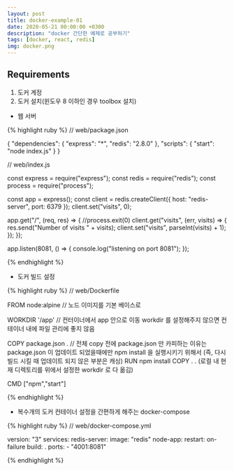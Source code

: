 ```yaml
---
layout: post
title: docker-example-01
date: 2020-05-21 00:00:00 +0300
description: "docker 간단한 예제로 공부하기"
tags: [docker, react, redis]
img: docker.png
---
```


## Requirements

1. 도커 계정
2. 도커 설치(윈도우 8 이하인 경우 toolbox 설치)

-   웹 서버

{% highlight ruby %}
// web/package.json

{
"dependencies": {
"express": "\*",
"redis": "2.8.0"
},
"scripts": {
"start": "node index.js"
}
}

// web/index.js

const express = require("express");
const redis = require("redis");
const process = require("process");

const app = express();
const client = redis.createClient({
host: "redis-server",
port: 6379
});
client.set("visits", 0);

app.get("/", (req, res) => {
//process.exit(0)
client.get("visits", (err, visits) => {
res.send("Number of visits " + visits);
client.set("visits", parseInt(visits) + 1);
});
});

app.listen(8081, () => {
console.log("listening on port 8081");
});

{% endhighlight %}

-   도커 빌드 설정

{% highlight ruby %}
// web/Dockerfile

FROM node:alpine // 노드 이미지를 기본 베이스로

WORKDIR '/app' // 컨터이너에서 app 안으로 이동 workdir 를 설정해주지 않으면 컨테이너 내에 파일 관리에 좋지 않음

COPY package.json . // 전체 copy 전에 package.json 만 카피하는 이유는 package.json 이 업데이트 되었을때에만 npm install 을 실행시키기 위해서 (즉, 다시 빌드 시킬 때 업데이트 되지 않은 부분은 캐싱)
RUN npm install
COPY . . (로컬 내 현재 디렉토리를 위에서 설정한 workdir 로 다 옮김)

CMD ["npm","start"]

{% endhighlight %}

-   복수개의 도커 컨테이너 설정을 간편하게 해주는 docker-compose

{% highlight ruby %}
// web/docker-compose.yml

version: "3"
services:
redis-server:
image: "redis"
node-app:
restart: on-failure
build: .
ports: - "4001:8081"

{% endhighlight %}
